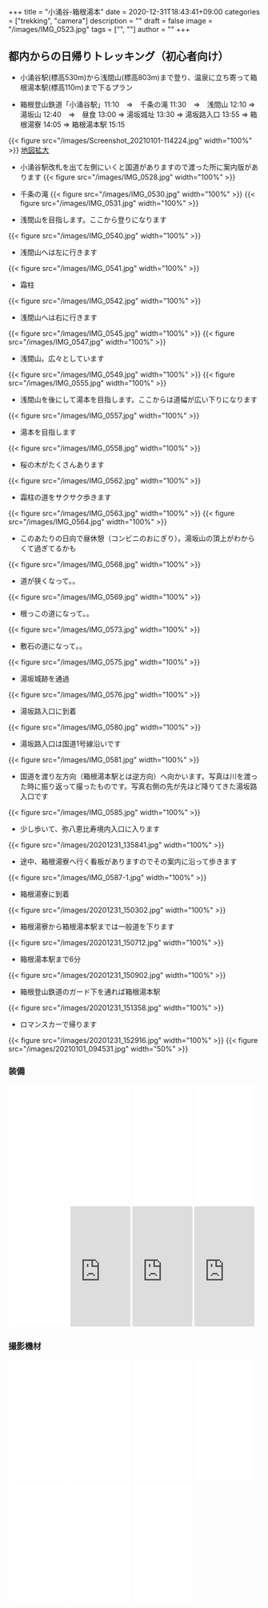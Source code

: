 ﻿+++
title = "小涌谷-箱根湯本"
date = 2020-12-31T18:43:41+09:00
categories = ["trekking", "camera"]
description = ""
draft = false
image = "/images/IMG_0523.jpg"
tags = ["", ""]
author = ""
+++

## 都内からの日帰りトレッキング（初心者向け）

- 小涌谷駅(標高530m)から浅間山(標高803m)まで登り、温泉に立ち寄って箱根湯本駅(標高110m)まで下るプラン

- 箱根登山鉄道「小涌谷駅」11:10　⇒　千条の滝 11:30　⇒　浅間山 12:10 ⇒　湯坂山 12:40　⇒　昼食 13:00 ⇒ 湯坂城址 13:30 ⇒ 湯坂路入口 13:55 ⇒ 箱根湯寮 14:05 ⇒ 箱根湯本駅 15:15

{{< figure src="/images/Screenshot_20210101-114224.jpg" width="100%" >}}
<a href="/images/Screenshot_20210101-114224-b.jpg" target="_blank">地図拡大<a>

- 小涌谷駅改札を出て左側にいくと国道がありますので渡った所に案内版があります
{{< figure src="/images/IMG_0528.jpg" width="100%" >}}
- 千条の滝
{{< figure src="/images/IMG_0530.jpg" width="100%" >}}
{{< figure src="/images/IMG_0531.jpg" width="100%" >}}

- 浅間山を目指します。ここから登りになります

{{< figure src="/images/IMG_0540.jpg" width="100%" >}}

- 浅間山へは左に行きます

{{< figure src="/images/IMG_0541.jpg" width="100%" >}}

- 霜柱

{{< figure src="/images/IMG_0542.jpg" width="100%" >}}

- 浅間山へは右に行きます

{{< figure src="/images/IMG_0545.jpg" width="100%" >}}
{{< figure src="/images/IMG_0547.jpg" width="100%" >}}

- 浅間山。広々としています

{{< figure src="/images/IMG_0549.jpg" width="100%" >}}
{{< figure src="/images/IMG_0555.jpg" width="100%" >}}

- 浅間山を後にして湯本を目指します。ここからは道幅が広い下りになります

{{< figure src="/images/IMG_0557.jpg" width="100%" >}}

- 湯本を目指します

{{< figure src="/images/IMG_0558.jpg" width="100%" >}}

- 桜の木がたくさんあります

{{< figure src="/images/IMG_0562.jpg" width="100%" >}}

- 霜柱の道をサクサク歩きます

{{< figure src="/images/IMG_0563.jpg" width="100%" >}}
{{< figure src="/images/IMG_0564.jpg" width="100%" >}}

- このあたりの日向で昼休憩（コンビニのおにぎり）。湯坂山の頂上がわからくて過ぎてるかも

{{< figure src="/images/IMG_0568.jpg" width="100%" >}}

- 道が狭くなって。。

{{< figure src="/images/IMG_0569.jpg" width="100%" >}}

- 根っこの道になって。。

{{< figure src="/images/IMG_0573.jpg" width="100%" >}}

- 敷石の道になって。。

{{< figure src="/images/IMG_0575.jpg" width="100%" >}}

- 湯坂城跡を通過

{{< figure src="/images/IMG_0576.jpg" width="100%" >}}

- 湯坂路入口に到着

{{< figure src="/images/IMG_0580.jpg" width="100%" >}}

- 湯坂路入口は国道1号線沿いです

{{< figure src="/images/IMG_0581.jpg" width="100%" >}}

- 国道を渡り左方向（箱根湯本駅とは逆方向）へ向かいます。写真は川を渡った時に振り返って撮ったものです。写真右側の先が先ほど降りてきた湯坂路入口です

{{< figure src="/images/IMG_0585.jpg" width="100%" >}}

- 少し歩いて、弥八恵比寿境内入口に入ります

{{< figure src="/images/20201231_135841.jpg" width="100%" >}}

- 途中、箱根湯寮へ行く看板がありますのでその案内に沿って歩きます

{{< figure src="/images/IMG_0587-1.jpg" width="100%" >}}

- 箱根湯寮に到着

{{< figure src="/images/20201231_150302.jpg" width="100%" >}}

- 箱根湯寮から箱根湯本駅までは一般道を下ります

{{< figure src="/images/20201231_150712.jpg" width="100%" >}}

- 箱根湯本駅まで6分

{{< figure src="/images/20201231_150902.jpg" width="100%" >}}

- 箱根登山鉄道のガード下を通れば箱根湯本駅

{{< figure src="/images/20201231_151358.jpg" width="100%" >}}

- ロマンスカーで帰ります

{{< figure src="/images/20201231_152916.jpg" width="100%" >}}
{{< figure src="/images/20210101_094531.jpg" width="50%" >}}




### 装備

<iframe style="width:120px;height:240px;" marginwidth="0" marginheight="0" scrolling="no" frameborder="0" src="//rcm-fe.amazon-adsystem.com/e/cm?lt1=_blank&bc1=000000&IS2=1&bg1=FFFFFF&fc1=000000&lc1=0000FF&t=yokochi-22&language=ja_JP&o=9&p=8&l=as4&m=amazon&f=ifr&ref=as_ss_li_til&asins=B07GVXKF9T&linkId=696f0531aacba2aa4ee4743ce590f1d6"></iframe>

<iframe style="width:120px;height:240px;" marginwidth="0" marginheight="0" scrolling="no" frameborder="0" src="//rcm-fe.amazon-adsystem.com/e/cm?lt1=_blank&bc1=000000&IS2=1&bg1=FFFFFF&fc1=000000&lc1=0000FF&t=yokochi-22&language=ja_JP&o=9&p=8&l=as4&m=amazon&f=ifr&ref=as_ss_li_til&asins=B00BEGFKKY&linkId=7d8ee6f81b888fba3df87ba6cfb58a1c"></iframe>

<iframe style="width:120px;height:240px;" marginwidth="0" marginheight="0" scrolling="no" frameborder="0" src="//rcm-fe.amazon-adsystem.com/e/cm?lt1=_blank&bc1=000000&IS2=1&bg1=FFFFFF&fc1=000000&lc1=0000FF&t=yokochi-22&language=ja_JP&o=9&p=8&l=as4&m=amazon&f=ifr&ref=as_ss_li_til&asins=B01HNP7AKW&linkId=c38216ebd2e1332539fbb8b12652a2d4"></iframe>

<iframe style="width:120px;height:240px;" marginwidth="0" marginheight="0" scrolling="no" frameborder="0" src="//rcm-fe.amazon-adsystem.com/e/cm?lt1=_blank&bc1=000000&IS2=1&bg1=FFFFFF&fc1=000000&lc1=0000FF&t=yokochi-22&language=ja_JP&o=9&p=8&l=as4&m=amazon&f=ifr&ref=as_ss_li_til&asins=B078KQR255&linkId=648aa312eb522db6fd1676bcbd896b27"></iframe>

<iframe style="width:120px;height:240px;" marginwidth="0" marginheight="0" scrolling="no" frameborder="0" src="//rcm-fe.amazon-adsystem.com/e/cm?lt1=_blank&bc1=000000&IS2=1&bg1=FFFFFF&fc1=000000&lc1=0000FF&t=yokochi-22&language=ja_JP&o=9&p=8&l=as4&m=amazon&f=ifr&ref=as_ss_li_til&asins=B01HHL56O4&linkId=197a671f7495fcae528ed56e2989862c"></iframe>

<iframe style="width:120px;height:240px;" marginwidth="0" marginheight="0" scrolling="no" frameborder="0" src="https://rcm-fe.amazon-adsystem.com/e/cm?ref=qf_sp_asin_til&t=yokochi-22&m=amazon&o=9&p=8&l=as1&IS1=1&detail=1&asins=B0789FPG3S&linkId=82f484d9e625c3db6e798b216f8cc411&bc1=ffffff&amp;lt1=_top&fc1=333333&lc1=0066c0&bg1=ffffff&f=ifr">
</iframe>

<iframe style="width:120px;height:240px;" marginwidth="0" marginheight="0" scrolling="no" frameborder="0" src="https://rcm-fe.amazon-adsystem.com/e/cm?ref=qf_sp_asin_til&t=yokochi-22&m=amazon&o=9&p=8&l=as1&IS1=1&detail=1&asins=B08F52VRTS&linkId=1a27a261e836fbee7b718f6f44863b7b&bc1=ffffff&amp;lt1=_top&fc1=333333&lc1=0066c0&bg1=ffffff&f=ifr">
</iframe>

<iframe style="width:120px;height:240px;" marginwidth="0" marginheight="0" scrolling="no" frameborder="0" src="https://rcm-fe.amazon-adsystem.com/e/cm?ref=qf_sp_asin_til&t=yokochi-22&m=amazon&o=9&p=8&l=as1&IS1=1&detail=1&asins=B06VVVQ72B&linkId=31e3e7c778b2559122517137001a721b&bc1=ffffff&amp;lt1=_top&fc1=333333&lc1=0066c0&bg1=ffffff&f=ifr">
</iframe>

### 撮影機材

<iframe style="width:120px;height:240px;" marginwidth="0" marginheight="0" scrolling="no" frameborder="0" src="//rcm-fe.amazon-adsystem.com/e/cm?lt1=_blank&bc1=000000&IS2=1&bg1=FFFFFF&fc1=000000&lc1=0000FF&t=yokochi-22&language=ja_JP&o=9&p=8&l=as4&m=amazon&f=ifr&ref=as_ss_li_til&asins=B07NQNDQ9S&linkId=b69b33933d5afe11dd96c1f3c797fd7a"></iframe>

<iframe style="width:120px;height:240px;" marginwidth="0" marginheight="0" scrolling="no" frameborder="0" src="//rcm-fe.amazon-adsystem.com/e/cm?lt1=_blank&bc1=000000&IS2=1&bg1=FFFFFF&fc1=000000&lc1=0000FF&t=yokochi-22&language=ja_JP&o=9&p=8&l=as4&m=amazon&f=ifr&ref=as_ss_li_til&asins=B07NJJVTCD&linkId=bb6f2e1782b2b9a4dc6c110712ccd93a"></iframe>

<iframe style="width:120px;height:240px;" marginwidth="0" marginheight="0" scrolling="no" frameborder="0" src="//rcm-fe.amazon-adsystem.com/e/cm?lt1=_blank&bc1=000000&IS2=1&bg1=FFFFFF&fc1=000000&lc1=0000FF&t=yokochi-22&language=ja_JP&o=9&p=8&l=as4&m=amazon&f=ifr&ref=as_ss_li_til&asins=B07H5R764K&linkId=ade953e6061476abdc486a9a5198ecd3"></iframe>

<iframe style="width:120px;height:240px;" marginwidth="0" marginheight="0" scrolling="no" frameborder="0" src="//rcm-fe.amazon-adsystem.com/e/cm?lt1=_blank&bc1=000000&IS2=1&bg1=FFFFFF&fc1=000000&lc1=0000FF&t=yokochi-22&language=ja_JP&o=9&p=8&l=as4&m=amazon&f=ifr&ref=as_ss_li_til&asins=B017L9EF2G&linkId=3d3c5d5e5f901329300e7cb6c5ba6d64"></iframe>

<iframe style="width:120px;height:240px;" marginwidth="0" marginheight="0" scrolling="no" frameborder="0" src="//rcm-fe.amazon-adsystem.com/e/cm?lt1=_blank&bc1=000000&IS2=1&bg1=FFFFFF&fc1=000000&lc1=0000FF&t=yokochi-22&language=ja_JP&o=9&p=8&l=as4&m=amazon&f=ifr&ref=as_ss_li_til&asins=B07818LB9D&linkId=316481b2f8d4986b2afd19a1cf592225"></iframe>

<iframe style="width:120px;height:240px;" marginwidth="0" marginheight="0" scrolling="no" frameborder="0" src="//rcm-fe.amazon-adsystem.com/e/cm?lt1=_blank&bc1=000000&IS2=1&bg1=FFFFFF&fc1=000000&lc1=0000FF&t=yokochi-22&language=ja_JP&o=9&p=8&l=as4&m=amazon&f=ifr&ref=as_ss_li_til&asins=B00006J07K&linkId=b45dabbdf9d119ed9e80db351ca8db1a"></iframe>

<iframe style="width:120px;height:240px;" marginwidth="0" marginheight="0" scrolling="no" frameborder="0" src="//rcm-fe.amazon-adsystem.com/e/cm?lt1=_blank&bc1=000000&IS2=1&bg1=FFFFFF&fc1=000000&lc1=0000FF&t=yokochi-22&language=ja_JP&o=9&p=8&l=as4&m=amazon&f=ifr&ref=as_ss_li_til&asins=B00T90FZ20&linkId=20d71890d68033cb5a181ced9ad2e06a"></iframe>